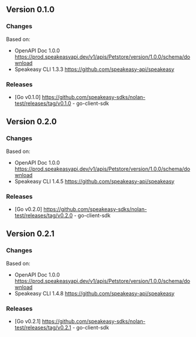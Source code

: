 

## Version 0.1.0
### Changes
Based on:
- OpenAPI Doc 1.0.0 https://prod.speakeasyapi.dev/v1/apis/Petstore/version/1.0.0/schema/download
- Speakeasy CLI 1.3.3 https://github.com/speakeasy-api/speakeasy
### Releases
- [Go v0.1.0] https://github.com/speakeasy-sdks/nolan-test/releases/tag/v0.1.0 - go-client-sdk

## Version 0.2.0
### Changes
Based on:
- OpenAPI Doc 1.0.0 https://prod.speakeasyapi.dev/v1/apis/Petstore/version/1.0.0/schema/download
- Speakeasy CLI 1.4.5 https://github.com/speakeasy-api/speakeasy
### Releases
- [Go v0.2.0] https://github.com/speakeasy-sdks/nolan-test/releases/tag/v0.2.0 - go-client-sdk

## Version 0.2.1
### Changes
Based on:
- OpenAPI Doc 1.0.0 https://prod.speakeasyapi.dev/v1/apis/Petstore/version/1.0.0/schema/download
- Speakeasy CLI 1.4.8 https://github.com/speakeasy-api/speakeasy
### Releases
- [Go v0.2.1] https://github.com/speakeasy-sdks/nolan-test/releases/tag/v0.2.1 - go-client-sdk